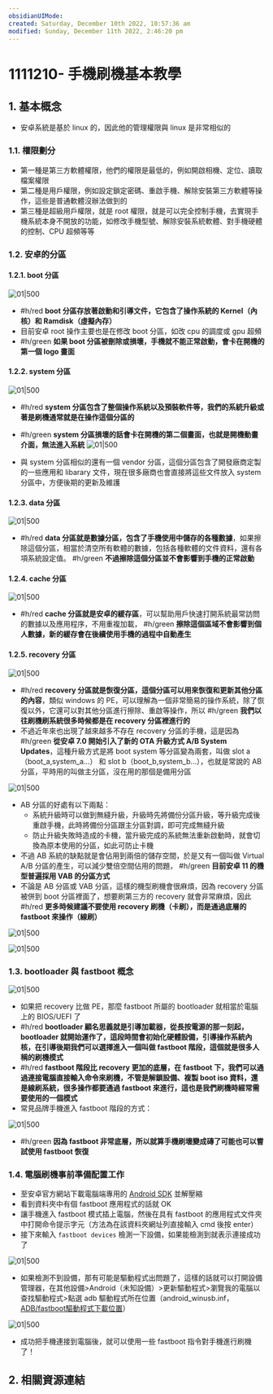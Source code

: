 ```yaml
---
obsidianUIMode: 
created: Saturday, December 10th 2022, 10:57:36 am
modified: Sunday, December 11th 2022, 2:46:20 pm
---
```

# 1111210- 手機刷機基本教學

## 1. 基本概念
- 安卓系統是基於 linux 的，因此他的管理權限與 linux 是非常相似的
### 1.1. 權限劃分
- 第一種是第三方軟體權限，他們的權限是最低的，例如開啟相機、定位、讀取檔案權限
- 第二種是用戶權限，例如設定鎖定密碼、重啟手機、解除安裝第三方軟體等操作，這些是普通軟體沒辦法做到的
- 第三種是超級用戶權限，就是 root 權限，就是可以完全控制手機，去實現手機系統本身不開放的功能，如修改手機型號、解除安裝系統軟體、對手機硬體的控制、CPU 超頻等等
### 1.2. 安卓的分區
#### 1.2.1. boot 分區

![01|500](https://raw.githubusercontent.com/hoonsor/upgit-Obsidian/main/2022/12/10/upgit_20221210_1670672617.png)
-  #h/red **boot 分區存放著啟動和引導文件，它包含了操作系統的 Kernel（內核）和 Ramdisk（虛擬內存）**
- 目前安卓 root 操作主要也是在修改 boot 分區，如改 cpu 的調度或 gpu 超頻
-  #h/green **如果 boot 分區被刪除或損壞，手機就不能正常啟動，會卡在開機的第一個 logo 畫面**

#### 1.2.2. system 分區

![01|500](https://raw.githubusercontent.com/hoonsor/upgit-Obsidian/main/2022/12/10/upgit_20221210_1670673560.png)

-  #h/red **system 分區包含了整個操作系統以及預裝軟件等，我們的系統升級或著是刷機通常就是在操作這個分區的**
- #h/green **system 分區損壞的話會卡在開機的第二個畫面，也就是開機動畫介面，無法進入系統**
![01|500](https://raw.githubusercontent.com/hoonsor/upgit-Obsidian/main/2022/12/10/upgit_20221210_1670673841.png)

- 與 system 分區相似的還有一個 vendor 分區，這個分區包含了開發廠商定製的一些應用和 libarary 文件，現在很多廠商也會直接將這些文件放入 system 分區中，方便後期的更新及維護

#### 1.2.3. data 分區

![01|500](https://raw.githubusercontent.com/hoonsor/upgit-Obsidian/main/2022/12/10/upgit_20221210_1670673991.png)

-  #h/red **data 分區就是數據分區，包含了手機使用中儲存的各種數據**，如果擦除這個分區，相當於清空所有軟體的數據，包括各種軟體的文件資料，還有各項系統設定值。 #h/green **不過擦除這個分區並不會影響到手機的正常啟動**

#### 1.2.4. cache 分區

![01|500](https://raw.githubusercontent.com/hoonsor/upgit-Obsidian/main/2022/12/10/upgit_20221210_1670674096.png)

-  #h/red **cache 分區就是安卓的緩存區**，可以幫助用戶快速打開系統最常訪問的數據以及應用程序，不用重複加載， #h/green **擦除這個區域不會影響到個人數據，新的緩存會在後續使用手機的過程中自動產生**

#### 1.2.5. recovery 分區

![01|500](https://raw.githubusercontent.com/hoonsor/upgit-Obsidian/main/2022/12/10/upgit_20221210_1670674279.png)

-  #h/red **recovery 分區就是恢復分區，這個分區可以用來恢復和更新其他分區的內容**，類似 windows 的 PE，可以理解為一個非常簡易的操作系統，除了恢復以外，它還可以對其他分區進行擦除、重啟等操作，所以 #h/green **我們以往刷機刷系統很多時候都是在 recovery 分區裡進行的**
- 不過近年來也出現了越來越多不存在 recovery 分區的手機，這是因為 #h/green **從安卓 7.0 開始引入了新的 OTA 升級方式 A/B System Updates**，這種升級方式是將 boot system 等分區變為兩套，叫做 slot a（boot_a,system_a...） 和 slot b（boot_b,system_b...），也就是常說的 AB 分區，平時用的叫做主分區，沒在用的那個是備用分區

![01|500](https://raw.githubusercontent.com/hoonsor/upgit-Obsidian/main/2022/12/10/upgit_20221210_1670675161.png)

- AB 分區的好處有以下兩點：
	- 系統升級時可以做到無縫升級，升級時先將備份分區升級，等升級完成後重啟手機，此時將備份分區跟主分區對調，即可完成無縫升級
	- 防止升級失敗時造成的卡機，當升級完成的系統無法重新啟動時，就會切換為原本使用的分區，如此可防止卡機
- 不過 AB 系統的缺點就是會佔用到兩倍的儲存空間，於是又有一個叫做 Virtual A/B 分區的產生，可以減少雙倍空間佔用的問題， #h/green **目前安卓 11 的機型普遍採用 VAB 的分區方式**
- 不論是 AB 分區或 VAB 分區，這樣的機型刷機會很麻煩，因為 recovery 分區被併到 boot 分區裡面了，想要刷第三方的 recovery 就會非常麻煩，因此 #h/red **更多時候建議不要使用 recovery 刷機（卡刷），而是通過底層的 fastboot 來操作（線刷）**

![01|500](https://raw.githubusercontent.com/hoonsor/upgit-Obsidian/main/2022/12/10/upgit_20221210_1670675282.png)

![01|500](https://raw.githubusercontent.com/hoonsor/upgit-Obsidian/main/2022/12/10/upgit_20221210_1670676538.png)

### 1.3. bootloader 與 fastboot 概念

![01|500](https://raw.githubusercontent.com/hoonsor/upgit-Obsidian/main/2022/12/10/upgit_20221210_1670675931.gif)

- 如果把 recovery 比做 PE，那麼 fastboot 所屬的 bootloader 就相當於電腦上的 BIOS/UEFI 了
-  #h/red **bootloader 顧名思義就是引導加載器，從長按電源的那一刻起，bootloader 就開始運作了，這段時間會初始化硬體設備，引導操作系統內核，在引導後期我們可以選擇進入一個叫做 fastboot 階段，這個就是很多人稱的刷機模式**
-  #h/red **fastboot 階段比 recovery 更加的底層，在 fastboot 下，我們可以通過連接電腦直接輸入命令來刷機，不管是解鎖設備、複製 boot iso 資料，還是線刷系統，很多操作都要通過 fastboot 來進行，這也是我們刷機時經常需要使用的一個模式**
- 常見品牌手機進入 fastboot 階段的方式：

![01|500](https://raw.githubusercontent.com/hoonsor/upgit-Obsidian/main/2022/12/10/upgit_20221210_1670676226.png)

-  #h/green **因為 fastboot 非常底層，所以就算手機刷壞變成磚了可能也可以嘗試使用 fastboot 恢復**

### 1.4. 電腦刷機事前準備配置工作
- 至安卓官方網站下載電腦端專用的 [Android SDK](https://developer.android.google.cn/studio/releases/platform-tools?hl=zh-cn) 並解壓縮
- 看到資料夾中有個 fastboot 應用程式的話就 OK
- 讓手機進入 fastboot 模式插上電腦，然後在具有 fastboot 的應用程式文件夾中打開命令提示字元（方法為在該資料夾網址列直接輸入 cmd 後按 enter）
- 接下來輸入 `fastboot devices` 檢測一下設備，如果能檢測到就表示連接成功了

![01|500](https://raw.githubusercontent.com/hoonsor/upgit-Obsidian/main/2022/12/11/upgit_20221211_1670740049.png)

- 如果檢測不到設備，那有可能是驅動程式出問題了，這樣的話就可以打開設備管理器，在其他設備>Android（未知設備）>更新驅動程式>瀏覽我的電腦以查找驅動程式>點選 adb 驅動程式所在位置（android_winusb.inf，[ADB/fastboot驅動程式下載位置](https://drive.google.com/file/d/1-SPyCQ0o5rXvT6oiqq72ybjc0ugVN2SO/view?usp=sharing)）

![01|500](https://raw.githubusercontent.com/hoonsor/upgit-Obsidian/main/2022/12/11/upgit_20221211_1670741031.gif)

- 成功把手機連接到電腦後，就可以使用一些 fastboot 指令對手機進行刷機了！


## 2. 相關資源連結